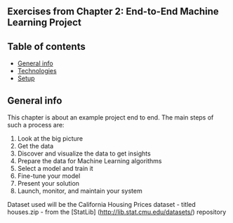 ## Exercises from Chapter 2: End-to-End Machine Learning Project

## Table of contents
* [General info](#general-info)
* [Technologies](#technologies)
* [Setup](#setup)

## General info
This chapter is about an example project end to end. The main steps of such a process are:
1. Look at the big picture
2. Get the data
3. Discover and visualize the data to get insights
4. Prepare the data for Machine Learning algorithms
5. Select a model and train it
6. Fine-tune your model
7. Present your solution
8. Launch, monitor, and maintain your system

Dataset used will be the California Housing Prices dataset - titled houses.zip -
from the [StatLib] (http://lib.stat.cmu.edu/datasets/) repository
